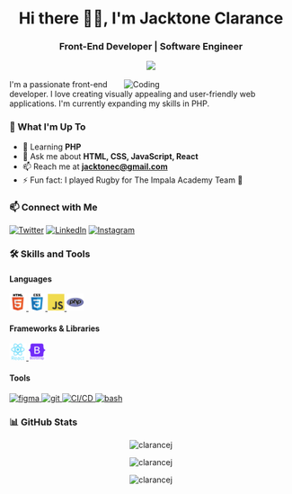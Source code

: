 <!-- Header with Name and Title -->
<h1 align="center">Hi there 👋🏿, I'm Jacktone Clarance</h1>
<h3 align="center">Front-End Developer | Software Engineer</h3>

<!-- Visitor Count -->
<p align="center">
  <img src="https://profile-counter.glitch.me/omondi8399/count.svg" />
</p>

<!-- Introduction with animated image -->
<img align="right" alt="Coding" width="300" src="https://media.giphy.com/media/qgQUggAC3Pfv687qPC/giphy.gif">

<p>
  I'm a passionate front-end developer. I love creating visually appealing and user-friendly web applications. I'm currently expanding my skills in PHP.
</p>

<!-- What I'm currently doing -->
### 🌟 What I'm Up To
- 🌱 Learning **PHP**
- 💬 Ask me about **HTML, CSS, JavaScript, React**
- 📫 Reach me at **jacktonec@gmail.com**
- ⚡ Fun fact: I played Rugby for The Impala Academy Team 🏉

<!-- Connect with me section -->
### 📫 Connect with Me
[![Twitter](https://img.shields.io/twitter/follow/clarancej?logo=twitter&style=for-the-badge)](https://twitter.com/clarancej)
[![LinkedIn](https://img.shields.io/badge/LinkedIn-Jacktone%20Clarance-blue?style=for-the-badge&logo=linkedin)](https://linkedin.com/in/jacktoneclarance)
[![Instagram](https://img.shields.io/badge/Instagram-Jacktone%20Clarance-orange?style=for-the-badge&logo=instagram)](https://instagram.com/jacktoneclarance)

<!-- Skills and Tools -->
### 🛠️ Skills and Tools
#### Languages
<p align="left">
  <a href="https://www.w3.org/html/" target="_blank" rel="noreferrer">
    <img src="https://raw.githubusercontent.com/devicons/devicon/master/icons/html5/html5-original-wordmark.svg" alt="html5" width="30" height="30"/>
  </a>
  <a href="https://www.w3schools.com/css/" target="_blank" rel="noreferrer">
    <img src="https://raw.githubusercontent.com/devicons/devicon/master/icons/css3/css3-original-wordmark.svg" alt="css3" width="30" height="30"/>
  </a>
  <a href="https://developer.mozilla.org/en-US/docs/Web/JavaScript" target="_blank" rel="noreferrer">
    <img src="https://raw.githubusercontent.com/devicons/devicon/master/icons/javascript/javascript-original.svg" alt="javascript" width="30" height="30"/>
  </a>
  <a href="https://www.php.net" target="_blank" rel="noreferrer">
    <img src="https://raw.githubusercontent.com/devicons/devicon/master/icons/php/php-original.svg" alt="php" width="30" height="30"/>
  </a>
</p>

#### Frameworks & Libraries
<p align="left">
  <a href="https://reactjs.org/" target="_blank" rel="noreferrer">
    <img src="https://raw.githubusercontent.com/devicons/devicon/master/icons/react/react-original-wordmark.svg" alt="react" width="30" height="30"/>
  </a>
  <a href="https://getbootstrap.com" target="_blank" rel="noreferrer">
    <img src="https://raw.githubusercontent.com/devicons/devicon/master/icons/bootstrap/bootstrap-plain-wordmark.svg" alt="bootstrap" width="30" height="30"/>
  </a>
</p>

#### Tools
<p align="left">
  <a href="https://www.figma.com/" target="_blank" rel="noreferrer">
    <img src="https://www.vectorlogo.zone/logos/figma/figma-icon.svg" alt="figma" width="30" height="30"/>
  </a>
  <a href="https://git-scm.com/" target="_blank" rel="noreferrer">
    <img src="https://www.vectorlogo.zone/logos/git-scm/git-scm-icon.svg" alt="git" width="30" height="30"/>
  </a>
  <a href="https://circleci.com/" target="_blank" rel="noreferrer">
    <img src="https://www.vectorlogo.zone/logos/circleci/circleci-icon.svg" alt="CI/CD" width="30" height="30"/>
  </a>
  <a href="https://www.gnu.org/software/bash/" target="_blank" rel="noreferrer">
    <img src="https://www.vectorlogo.zone/logos/gnu_bash/gnu_bash-icon.svg" alt="bash" width="30" height="30"/>
  </a>
</p>

<!-- GitHub Stats -->
### 📊 GitHub Stats
<p align="center">
  <img src="https://github-readme-stats.vercel.app/api/top-langs?username=clarancej&show_icons=true&locale=en&layout=compact" alt="clarancej" />
</p>
<p align="center">
  <img src="https://github-readme-stats.vercel.app/api?username=clarancej&show_icons=true&locale=en" alt="clarancej" />
</p>
<p align="center">
  <img src="https://github-readme-streak-stats.herokuapp.com/?user=clarancej&" alt="clarancej" />
</p>
